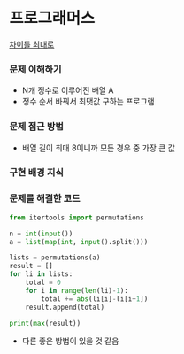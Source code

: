# 프로그래머스
[차이를 최대로](https://www.acmicpc.net/problem/10819)

### 문제 이해하기
- N개 정수로 이루어진 배열 A
- 정수 순서 바꿔서 최댓값 구하는 프로그램

### 문제 접근 방법
- 배열 길이 최대 8이니까 모든 경우 중 가장 큰 값

### 구현 배경 지식


### 문제를 해결한 코드
```python
from itertools import permutations

n = int(input())
a = list(map(int, input().split()))

lists = permutations(a)
result = []
for li in lists:
    total = 0
    for i in range(len(li)-1):
        total += abs(li[i]-li[i+1])
    result.append(total)

print(max(result))
```
- 다른 좋은 방법이 있을 것 같음